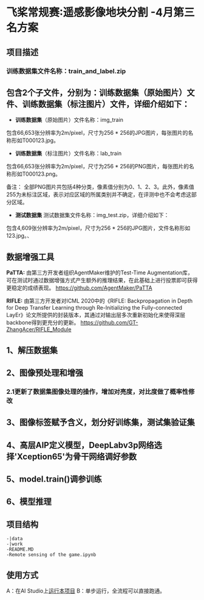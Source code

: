 # 飞桨常规赛∶遥感影像地块分割 -4月第三名方案


## 项目描述
### 训练数据集文件名称：train_and_label.zip

## 包含2个子文件，分别为：训练数据集（原始图片）文件、训练数据集（标注图片）文件，详细介绍如下：

* **训练数据集**（原始图片）文件名称：img_train

包含66,653张分辨率为2m/pixel，尺寸为256 * 256的JPG图片，每张图片的名称形如T000123.jpg。

* **训练数据集**（标注图片）文件名称：lab_train

包含66,653张分辨率为2m/pixel，尺寸为256 * 256的PNG图片，每张图片的名称形如T000123.png。

备注： 全部PNG图片共包括4种分类，像素值分别为0、1、2、3。此外，像素值255为未标注区域，表示对应区域的所属类别并不确定，在评测中也不会考虑这部分区域。

* **测试数据集**
测试数据集文件名称：img_test.zip，详细介绍如下：

包含4,609张分辨率为2m/pixel，尺寸为256 * 256的JPG图片，文件名称形如123.jpg。、

## 数据增强工具
**PaTTA:** 由第三方开发者组织AgentMaker维护的Test-Time Augmentation库，可在测试时通过数据增强方式产生额外的推理结果，在此基础上进行投票即可获得更稳定的成绩表现。 https://github.com/AgentMaker/PaTTA

**RIFLE:** 由第三方开发者对ICML 2020中的《RIFLE: Backpropagation in Depth for Deep Transfer Learning through Re-Initializing the Fully-connected LayEr》论文所提供的封装版本，其通过对输出层多次重新初始化来使得深层backbone得到更充分的更新。 https://github.com/GT-ZhangAcer/RIFLE_Module

## 1、解压数据集
## 2、图像预处理和增强
### 2.1更新了数据集图像处理的操作，增加对亮度，对比度做了概率性修改
## 3、图像标签赋予含义，划分好训练集，测试集验证集
## 4、高层AIP定义模型，DeepLabv3p网络选择'Xception65'为骨干网络调好参数
## 5、model.train()调参训练
## 6、模型推理



## 项目结构
```
-|data
-|work
-README.MD
-Remote sensing of the game.ipynb
```
## 使用方式
A：在AI Studio上[运行本项目](https://aistudio.baidu.com/aistudio/projectdetail/1803811)
B：单步运行，全流程可以直接跑通。
